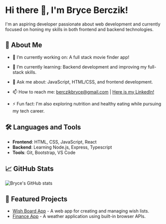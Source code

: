 # Hi there 👋, I'm Bryce Berczik!

I'm an aspiring developer passionate about web development and currently focused on honing my skills in both frontend and backend technologies. 

## 🚀 About Me

- 🔭 I’m currently working on: A full stack movie finder app!
- 🌱 I’m currently learning: Backend development and improving my full-stack skills.
- 💬 Ask me about: JavaScript, HTML/CSS, and frontend development.
- 📫 How to reach me: [berczikbryce@gmail.com](mailto:berczikbryce@gmail.com) | [Here is my LinkedIn!](https://www.linkedin.com/in/bryce-berczik-9b4874323/)

- ⚡ Fun fact: I'm also exploring nutrition and healthy eating while pursuing my tech career.

## 🛠️ Languages and Tools

- **Frontend**: HTML, CSS, JavaScript, React
- **Backend**: Learning Node.js, Express, Typescript
- **Tools**: Git, Bootstrap, VS Code

## 📈 GitHub Stats

![Bryce's GitHub stats](https://github-readme-stats.vercel.app/api?username=bryceberczik&show_icons=true&theme=radical)


## 📌 Featured Projects

- [Wish Board App](https://github.com/bryceberczik/wishlist-board) - A web app for creating and managing wish lists.
- [Finance App](https://github.com/bryceberczik/project-c) - A weather application using built-in browser APIs.
